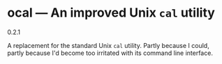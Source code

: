 # ocal — An improved Unix `cal` utility

0.2.1

A replacement for the standard Unix `cal` utility. Partly because I could,
partly because I'd become too irritated with its command line interface.
